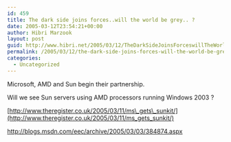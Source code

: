 ```yaml
---
id: 459
title: The dark side joins forces..will the world be grey.. ?
date: 2005-03-12T23:54:21+00:00
author: Hibri Marzook
layout: post
guid: http://www.hibri.net/2005/03/12/TheDarkSideJoinsForceswillTheWorldBeGrey.aspx
permalink: /2005/03/12/the-dark-side-joins-forces-will-the-world-be-grey/
categories:
  - Uncategorized
---
```

Microsoft, AMD and Sun begin their partnership.


  


Will we see Sun servers using AMD processors running Windows 2003 ?


  


[http://www.theregister.co.uk/2005/03/11/ms\_gets\_sunkit/](http://www.theregister.co.uk/2005/03/11/ms_gets_sunkit/)


  


<http://blogs.msdn.com/eec/archive/2005/03/03/384874.aspx>
